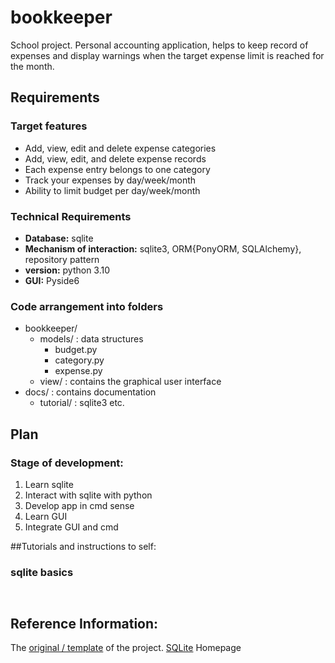# bookkeeper
School project. Personal accounting application, helps to keep record of expenses and display warnings when the target expense limit is reached for the month.


## Requirements
### Target features
- Add, view, edit and delete expense categories
- Add, view, edit, and delete expense records
- Each expense entry belongs to one category
- Track your expenses by day/week/month
- Ability to limit budget per day/week/month


### Technical Requirements
- __Database:__ sqlite
- __Mechanism of interaction:__ sqlite3, ORM{PonyORM, SQLAlchemy}, repository pattern
- __version:__ python 3.10
- __GUI:__ Pyside6


### Code arrangement into folders
- bookkeeper/
    - models/ : data structures 
        - budget.py
        - category.py
        - expense.py
    - view/ : contains the graphical user interface
- docs/ : contains documentation 
    - tutorial/ : sqlite3 etc.

## Plan
### Stage of development:
1. Learn sqlite
2. Interact with sqlite with python
3. Develop app in cmd sense
4. Learn GUI
5. Integrate GUI and cmd


##Tutorials and instructions to self:
### sqlite basics
```commandline

```

```commandline

```
## Reference Information:
The [original / template](https://github.com/LXDMIPT/bookkeeper) of the project.
[SQLite](https://sqlite.org/) Homepage
